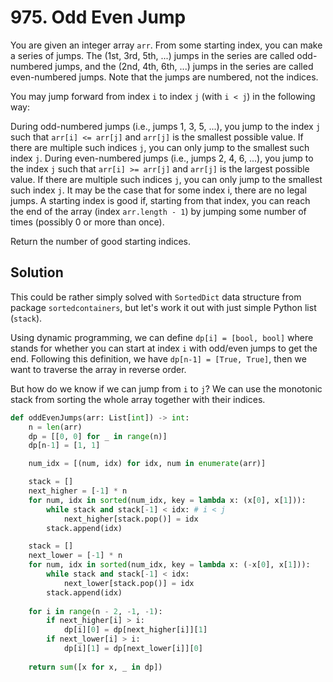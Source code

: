 # 975. Odd Even Jump

You are given an integer array `arr`. From some starting index, you can make a series of jumps. The (1st, 3rd, 5th, ...) jumps in the series are called odd-numbered jumps, and the (2nd, 4th, 6th, ...) jumps in the series are called even-numbered jumps. Note that the jumps are numbered, not the indices.

You may jump forward from index `i` to index `j` (with `i < j`) in the following way:

During odd-numbered jumps (i.e., jumps 1, 3, 5, ...), you jump to the index `j` such that `arr[i] <= arr[j]` and `arr[j]` is the smallest possible value. If there are multiple such indices `j`, you can only jump to the smallest such index `j`.
During even-numbered jumps (i.e., jumps 2, 4, 6, ...), you jump to the index `j` such that `arr[i] >= arr[j]` and `arr[j]` is the largest possible value. If there are multiple such indices `j`, you can only jump to the smallest such index `j`.
It may be the case that for some index i, there are no legal jumps.
A starting index is good if, starting from that index, you can reach the end of the array (index `arr.length - 1`) by jumping some number of times (possibly 0 or more than once).

Return the number of good starting indices.

## Solution

This could be rather simply solved with `SortedDict` data structure from package `sortedcontainers`, but let's work it out with just simple Python list (`stack`).

Using dynamic programming, we can define `dp[i] = [bool, bool]` where stands for whether you can start at index `i` with odd/even jumps to get the end. Following this definition, we have `dp[n-1] = [True, True]`, then we want to traverse the array in reverse order.

But how do we know if we can jump from `i` to `j`? We can use the monotonic stack from sorting the whole array together with their indices.

```python
def oddEvenJumps(arr: List[int]) -> int:
    n = len(arr)
    dp = [[0, 0] for _ in range(n)]
    dp[n-1] = [1, 1]

    num_idx = [(num, idx) for idx, num in enumerate(arr)]

    stack = []
    next_higher = [-1] * n
    for num, idx in sorted(num_idx, key = lambda x: (x[0], x[1])):
        while stack and stack[-1] < idx: # i < j
            next_higher[stack.pop()] = idx
        stack.append(idx)

    stack = []
    next_lower = [-1] * n
    for num, idx in sorted(num_idx, key = lambda x: (-x[0], x[1])):
        while stack and stack[-1] < idx:
            next_lower[stack.pop()] = idx
        stack.append(idx)
    
    for i in range(n - 2, -1, -1):
        if next_higher[i] > i:
            dp[i][0] = dp[next_higher[i]][1]
        if next_lower[i] > i:
            dp[i][1] = dp[next_lower[i]][0]
    
    return sum([x for x, _ in dp])
```
